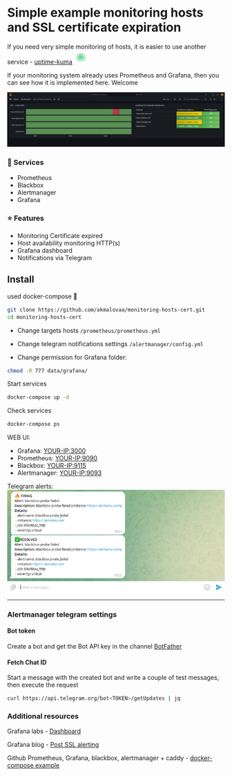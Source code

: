 # Simple example monitoring hosts and SSL certificate expiration

If you need very simple monitoring of hosts, it is easier to use another service - [uptime-kuma](https://github.com/louislam/uptime-kuma) <img src="https://github.com/louislam/uptime-kuma/raw/master/public/icon.svg" width="32" alt="uptime-kuma" />


If your monitoring system already uses Prometheus and Grafana, then you can see how it is implemented here. Welcome

![grafana check ssl expired](screen_grafana.png)


### 📄 Services

* Prometheus
* Blackbox
* Alertmanager
* Grafana

### ⭐ Features

* Monitoring Certificate expired
* Host availability monitoring HTTP(s)
* Grafana dashboard
* Notifications via Telegram 


## Install

used docker-compose 🐳

```bash
git clone https://github.com/akmalovaa/monitoring-hosts-cert.git
cd monitoring-hosts-cert
```

- Change targets hosts `/prometheus/prometheus.yml`

- Change telegram notifications settings `/alertmanager/config.yml`

- Change permission for Grafana folder:
``` bash
chmod -R 777 data/grafana/
```

Start services
```bash
docker-compose up -d
```

Check services
```bash
docker-compose ps
```


WEB UI:
- Grafana: [YOUR-IP:3000]()
- Prometheus: [YOUR-IP:9090]()
- Blackbox: [YOUR-IP:9115]()
- Alertmanager: [YOUR-IP:9093]()

Telegram alerts:
![telegram alertmanager](screen_telegram.png)

---

### Alertmanager telegram settings

#### Bot token
Create a bot and get the Bot API key in the channel [BotFather](https://t.me/BotFather)

#### Fetch Chat ID

Start a message with the created bot and write a couple of test messages, then execute the request

```bash
curl https://api.telegram.org/bot<TOKEN>/getUpdates | jq
```

### Additional resources

Grafana labs - [Dashboard](https://grafana.com/grafana/dashboards/13230-certificate-monitor/)

Grafana blog - [Post SSL alerting](https://grafana.com/blog/2020/11/25/how-we-eliminated-service-outages-from-certificate-expired-by-setting-up-alerts-with-grafana-and-prometheus/)

Github Prometheus, Grafana, blackbox, alertmanager + caddy - [docker-compose example](https://github.com/stefanprodan/dockprom/tree/master)